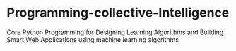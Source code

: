 # Programming-collective-Intelligence
Core Python Programming for Designing Learning Algorithms and Building Smart Web Applications using machine learning algorithms
